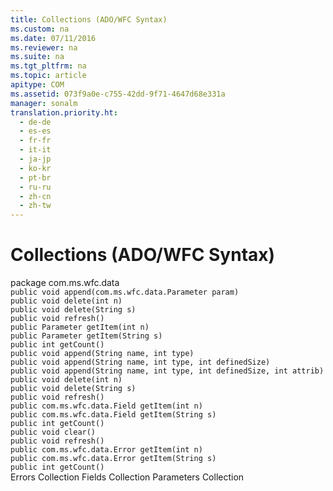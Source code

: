 ```yaml
---
title: Collections (ADO/WFC Syntax)
ms.custom: na
ms.date: 07/11/2016
ms.reviewer: na
ms.suite: na
ms.tgt_pltfrm: na
ms.topic: article
apitype: COM
ms.assetid: 073f9a0e-c755-42dd-9f71-4647d68e331a
manager: sonalm
translation.priority.ht: 
  - de-de
  - es-es
  - fr-fr
  - it-it
  - ja-jp
  - ko-kr
  - pt-br
  - ru-ru
  - zh-cn
  - zh-tw
---
```

# Collections (ADO/WFC Syntax)
<?xml version="1.0" encoding="utf-8"?>
<developerReferenceWithoutSyntaxDocument xmlns="http://ddue.schemas.microsoft.com/authoring/2003/5" xmlns:xlink="http://www.w3.org/1999/xlink" xmlns:xsi="http://www.w3.org/2001/XMLSchema-instance" xsi:schemaLocation="http://ddue.schemas.microsoft.com/authoring/2003/5 http://dduestorage.blob.core.windows.net/ddueschema/developer.xsd">
  <introduction>
    <para>       <legacyBold>package com.ms.wfc.data</legacyBold>     </para>
  </introduction>
  <section>
    <title>Parameters</title>
    <content />
    <sections>
      <section>
        <title>Methods</title>
        <content>
          <code>public void append(com.ms.wfc.data.Parameter param)
public void delete(int n)
public void delete(String s)
public void refresh()
public Parameter getItem(int n)
public Parameter getItem(String s)</code>
        </content>
      </section>
      <section>
        <title>Properties</title>
        <content>
          <code>public int getCount()</code>
        </content>
      </section>
    </sections>
  </section>
  <section>
    <title>Fields</title>
    <content />
    <sections>
      <section>
        <title>Methods</title>
        <content>
          <code>public void append(String name, int type)
public void append(String name, int type, int definedSize)
public void append(String name, int type, int definedSize, int attrib)
public void delete(int n)
public void delete(String s)
public void refresh()
public com.ms.wfc.data.Field getItem(int n)
public com.ms.wfc.data.Field getItem(String s)</code>
        </content>
      </section>
      <section>
        <title>Properties</title>
        <content>
          <code>public int getCount()</code>
        </content>
      </section>
    </sections>
  </section>
  <section>
    <title>Errors</title>
    <content />
    <sections>
      <section>
        <title>Methods</title>
        <content>
          <code>public void clear()
public void refresh()
public com.ms.wfc.data.Error getItem(int n)
public com.ms.wfc.data.Error getItem(String s)</code>
        </content>
      </section>
      <section>
        <title>Properties</title>
        <content>
          <code>public int getCount()</code>
        </content>
      </section>
    </sections>
  </section>
  <relatedTopics>
<link xlink:href="290819e1-7b39-4e1e-a93b-801257138b00">Errors Collection</link>
<link xlink:href="7c371474-b88f-4730-afa5-44163a0488d5">Fields Collection</link>
<link xlink:href="497cae10-3913-422a-9753-dcbb0a639b1b">Parameters Collection</link>
</relatedTopics>
</developerReferenceWithoutSyntaxDocument>